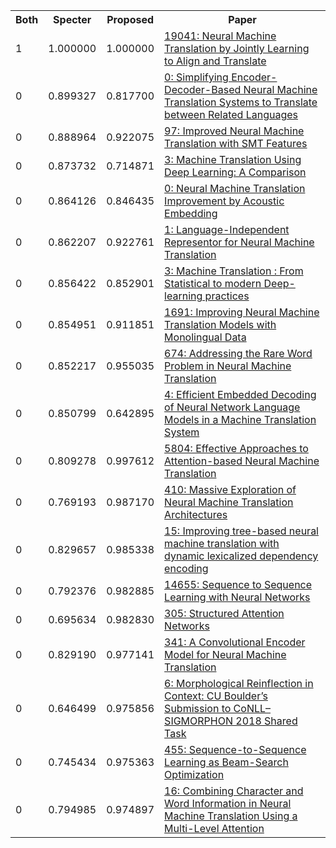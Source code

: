 <html><table><tr>
<th>Both</th>
<th>Specter</th>
<th>Proposed</th>
<th>Paper</th>
</tr>
<tr>
<td>1</td>
<td>1.000000</td>
<td>1.000000</td>
<td><a href="https://www.semanticscholar.org/paper/fa72afa9b2cbc8f0d7b05d52548906610ffbb9c5">19041: Neural Machine Translation by Jointly Learning to Align and Translate</a></td>
</tr>
<tr>
<td>0</td>
<td>0.899327</td>
<td>0.817700</td>
<td><a href="https://www.semanticscholar.org/paper/af224cfbe5373af6c1d94b1b6b3ec8cfb794752e">0: Simplifying Encoder-Decoder-Based Neural Machine Translation Systems to Translate between Related Languages</a></td>
</tr>
<tr>
<td>0</td>
<td>0.888964</td>
<td>0.922075</td>
<td><a href="https://www.semanticscholar.org/paper/7768f88efe03b9735f79462c0f89aa04a074f107">97: Improved Neural Machine Translation with SMT Features</a></td>
</tr>
<tr>
<td>0</td>
<td>0.873732</td>
<td>0.714871</td>
<td><a href="https://www.semanticscholar.org/paper/417f885f1c3143548d89ff1abe4b861d775ad5ce">3: Machine Translation Using Deep Learning: A Comparison</a></td>
</tr>
<tr>
<td>0</td>
<td>0.864126</td>
<td>0.846435</td>
<td><a href="https://www.semanticscholar.org/paper/fddd34693ea990dbe1ccd818a03b43f9ce04987e">0: Neural Machine Translation Improvement by Acoustic Embedding</a></td>
</tr>
<tr>
<td>0</td>
<td>0.862207</td>
<td>0.922761</td>
<td><a href="https://www.semanticscholar.org/paper/4ab6ffdf7ee2136a1750e2624fe3e1189705912d">1: Language-Independent Representor for Neural Machine Translation</a></td>
</tr>
<tr>
<td>0</td>
<td>0.856422</td>
<td>0.852901</td>
<td><a href="https://www.semanticscholar.org/paper/b2eaeca23e450eb418d555c642f872d7da51bafd">3: Machine Translation : From Statistical to modern Deep-learning practices</a></td>
</tr>
<tr>
<td>0</td>
<td>0.854951</td>
<td>0.911851</td>
<td><a href="https://www.semanticscholar.org/paper/f3b96ef2dc1fc5e14982f1b963db8db6a54183bb">1691: Improving Neural Machine Translation Models with Monolingual Data</a></td>
</tr>
<tr>
<td>0</td>
<td>0.852217</td>
<td>0.955035</td>
<td><a href="https://www.semanticscholar.org/paper/1956c239b3552e030db1b78951f64781101125ed">674: Addressing the Rare Word Problem in Neural Machine Translation</a></td>
</tr>
<tr>
<td>0</td>
<td>0.850799</td>
<td>0.642895</td>
<td><a href="https://www.semanticscholar.org/paper/4c8387dc0d37b1017c94278ec8c982ec72a77832">4: Efficient Embedded Decoding of Neural Network Language Models in a Machine Translation System</a></td>
</tr>
<tr>
<td>0</td>
<td>0.809278</td>
<td>0.997612</td>
<td><a href="https://www.semanticscholar.org/paper/93499a7c7f699b6630a86fad964536f9423bb6d0">5804: Effective Approaches to Attention-based Neural Machine Translation</a></td>
</tr>
<tr>
<td>0</td>
<td>0.769193</td>
<td>0.987170</td>
<td><a href="https://www.semanticscholar.org/paper/4550a4c714920ef57d19878e31c9ebae37b049b2">410: Massive Exploration of Neural Machine Translation Architectures</a></td>
</tr>
<tr>
<td>0</td>
<td>0.829657</td>
<td>0.985338</td>
<td><a href="https://www.semanticscholar.org/paper/68b626eb3712d5aa0ba3dd1f47d590351ce0009d">15: Improving tree-based neural machine translation with dynamic lexicalized dependency encoding</a></td>
</tr>
<tr>
<td>0</td>
<td>0.792376</td>
<td>0.982885</td>
<td><a href="https://www.semanticscholar.org/paper/cea967b59209c6be22829699f05b8b1ac4dc092d">14655: Sequence to Sequence Learning with Neural Networks</a></td>
</tr>
<tr>
<td>0</td>
<td>0.695634</td>
<td>0.982830</td>
<td><a href="https://www.semanticscholar.org/paper/13d9323a8716131911bfda048a40e2cde1a76a46">305: Structured Attention Networks</a></td>
</tr>
<tr>
<td>0</td>
<td>0.829190</td>
<td>0.977141</td>
<td><a href="https://www.semanticscholar.org/paper/f958d4921951e394057a1c4ec33bad9a34e5dad1">341: A Convolutional Encoder Model for Neural Machine Translation</a></td>
</tr>
<tr>
<td>0</td>
<td>0.646499</td>
<td>0.975856</td>
<td><a href="https://www.semanticscholar.org/paper/e438a63a171f0bbef7223cdea61a3c0338d45e6b">6: Morphological Reinflection in Context: CU Boulder’s Submission to CoNLL–SIGMORPHON 2018 Shared Task</a></td>
</tr>
<tr>
<td>0</td>
<td>0.745434</td>
<td>0.975363</td>
<td><a href="https://www.semanticscholar.org/paper/5507dc32b368c8afd3b9507e9b5888da7bd7d7cd">455: Sequence-to-Sequence Learning as Beam-Search Optimization</a></td>
</tr>
<tr>
<td>0</td>
<td>0.794985</td>
<td>0.974897</td>
<td><a href="https://www.semanticscholar.org/paper/9ac5ada0654dc1892bf8022fddf5ba528d85b04a">16: Combining Character and Word Information in Neural Machine Translation Using a Multi-Level Attention</a></td>
</tr>
</table></html>
